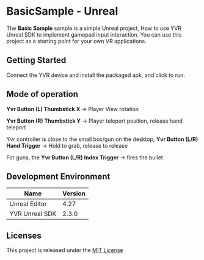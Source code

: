 # BasicSample - Unreal
The **Basic Sample** sample is a simple Unreal project, How to use YVR Unreal SDK to implement gamepad input interaction. You can use this project as a starting point for your own VR applications.

## Getting Started

Connect the YVR device and install the packaged apk, and click to run.

## Mode of operation

**Yvr Button (L) Thumbstick X** -> Player View rotation

**Yvr Button (R) Thumbstick Y** -> Player teleport position, release hand teleport

Yvr controller  is close to the small box/gun on the desktop, **Yvr Button (L/R) Hand Trigger** -> Hold to grab, release to release

For guns, the **Yvr Button (L/R) Index Trigger** -> fires the bullet

## Development Environment
| **Name** | **Version** |
| ----  |  ----      |
| Unreal Editor | 4.27 |
| YVR Unreal SDK | 2.3.0 |

## Licenses
This project is released under the [MIT License](https://github.com/YVRDeveloper/BasicSample-Unreal/blob/main/LICENSE)